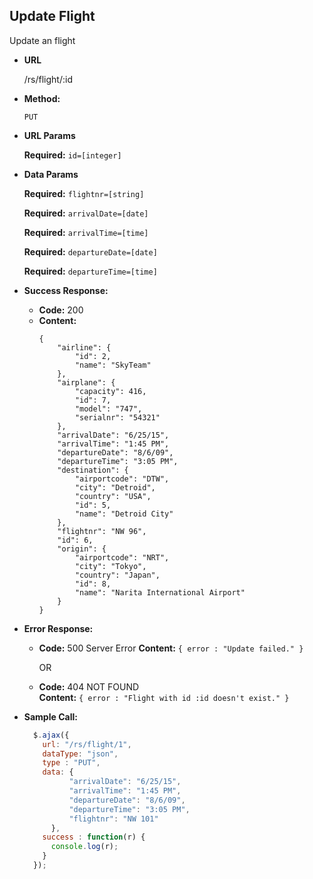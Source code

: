 **Update Flight**
----
  Update an flight

* **URL**

  /rs/flight/:id

* **Method:**

  `PUT`
  
*  **URL Params**

   **Required:** `id=[integer]`

* **Data Params**

  **Required:** `flightnr=[string]`
    
  **Required:** `arrivalDate=[date]`
    
  **Required:** `arrivalTime=[time]`
    
  **Required:** `departureDate=[date]`
    
  **Required:** `departureTime=[time]`

* **Success Response:**

  * **Code:** 200
  * **Content:** 
    ```
    {
        "airline": {
            "id": 2,
            "name": "SkyTeam"
        },
        "airplane": {
            "capacity": 416,
            "id": 7,
            "model": "747",
            "serialnr": "54321"
        },
        "arrivalDate": "6/25/15",
        "arrivalTime": "1:45 PM",
        "departureDate": "8/6/09",
        "departureTime": "3:05 PM",
        "destination": {
            "airportcode": "DTW",
            "city": "Detroid",
            "country": "USA",
            "id": 5,
            "name": "Detroid City"
        },
        "flightnr": "NW 96",
        "id": 6,
        "origin": {
            "airportcode": "NRT",
            "city": "Tokyo",
            "country": "Japan",
            "id": 8,
            "name": "Narita International Airport"
        }
    }
    ```
 
* **Error Response:**

  * **Code:** 500 Server Error
    **Content:** `{ error : "Update failed." }`
  
    OR
  * **Code:** 404 NOT FOUND <br />
    **Content:** `{ error : "Flight with id :id doesn't exist." }`

* **Sample Call:**

  ```javascript
    $.ajax({
      url: "/rs/flight/1",
      dataType: "json",
      type : "PUT",
      data: {
            "arrivalDate": "6/25/15",
            "arrivalTime": "1:45 PM",
            "departureDate": "8/6/09",
            "departureTime": "3:05 PM",
            "flightnr": "NW 101"
        },
      success : function(r) {
        console.log(r);
      }
    });
  ```